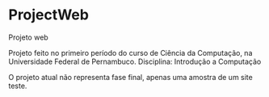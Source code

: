 # ProjectWeb
Projeto web

Projeto feito no primeiro período do curso de Ciência da Computação, na Universidade Federal de Pernambuco.
Disciplina: Introdução a Computação

O projeto atual não representa fase final, apenas uma amostra de um site teste.
